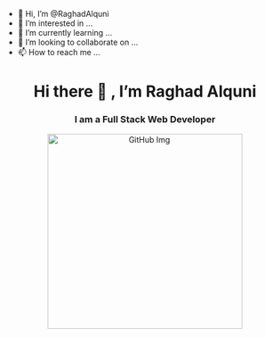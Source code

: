 - 👋 Hi, I’m @RaghadAlquni
- 👀 I’m interested in ...
- 🌱 I’m currently learning ...
- 💞️ I’m looking to collaborate on ...
- 📫 How to reach me ...

<!---
RaghadAlquni/RaghadAlquni is a ✨ special ✨ repository because its `README.md` (this file) appears on your GitHub profile.
You can click the Preview link to take a look at your changes.
--->


<div align="center">
  <h1> Hi there 👋 , I’m Raghad Alquni </h1>
 
  <h3> I am a Full Stack Web Developer </h3>
  
  <div align=center>
    <img src="https://stemettes.org/zine/wp-content/uploads/sites/3/2021/08/giphy-13-1.gif" alt="GitHub Img" height="350" width="350">
  </div>
